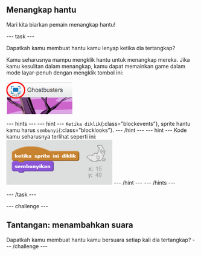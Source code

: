 ## Menangkap hantu

Mari kita biarkan pemain menangkap hantu!

--- task ---

Dapatkah kamu membuat hantu kamu lenyap ketika dia tertangkap?

Kamu seharusnya mampu mengklik hantu untuk menangkap mereka. Jika kamu kesulitan dalam menangkap, kamu dapat memainkan game dalam mode layar-penuh dengan mengklik tombol ini:

![tangkapan layar](images/ghost-fullscreen.png)

--- hints --- --- hint --- `Ketika diklik`{:class=”blockevents”}, sprite hantu kamu harus `sembunyi`{:class=”blocklooks”}. --- /hint --- --- hint --- Kode kamu seharusnya terlihat seperti ini: ![screenshot](images/ghost-catch-code.png) --- /hint --- --- /hints ---

--- /task ---

--- challenge ---

## Tantangan: menambahkan suara

Dapatkah kamu membuat hantu kamu bersuara setiap kali dia tertangkap? --- /challenge ---